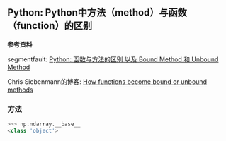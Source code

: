 ## Python: Python中方法（method）与函数（function）的区别

**参考资料**

segmentfault: [Python: 函数与方法的区别 以及 Bound Method 和 Unbound Method](https://segmentfault.com/a/1190000009157792)

Chris Siebenmann的博客: [How functions become bound or unbound methods](https://utcc.utoronto.ca/~cks/space/blog/python/HowFunctionsToMethods)

### 方法

```python
>>> np.ndarray.__base__
<class 'object'>
```
